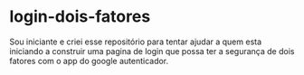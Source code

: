 # login-dois-fatores
Sou iniciante e criei esse repositório para tentar ajudar a quem esta iniciando a construir uma pagina de login  que possa ter a segurança de dois fatores com o app do google autenticador.
